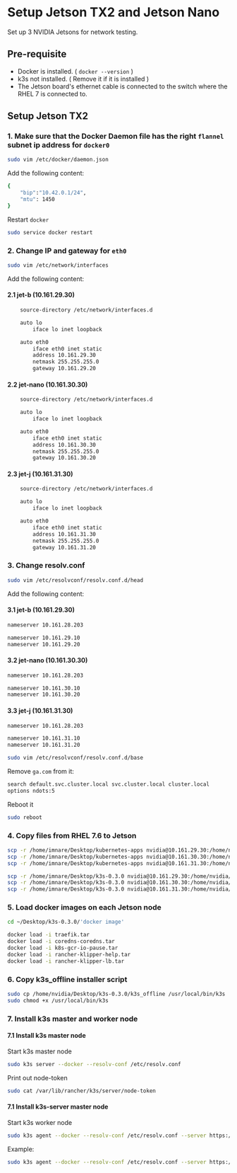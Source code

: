 # Setup Jetson TX2 and Jetson Nano

Set up 3 NVIDIA Jetsons for network testing.

## Pre-requisite

* Docker is installed. ( `docker --version` )
* k3s not installed. ( Remove it if it is installed )
* The Jetson board's ethernet cable is connected to the switch where the RHEL 7 is connected to.

## Setup Jetson TX2

### 1. Make sure that the Docker Daemon file has the right `flannel` subnet ip address for `docker0`

```sh
sudo vim /etc/docker/daemon.json
```

Add the following content:

```sh
{
    "bip":"10.42.0.1/24",
    "mtu": 1450
}
```

Restart `docker`

```sh
sudo service docker restart
```

### 2. Change IP and gateway for `eth0`

```sh
sudo vim /etc/network/interfaces
```

Add the following content:

#### 2.1 jet-b (10.161.29.30)

```sh
    source-directory /etc/network/interfaces.d

    auto lo
        iface lo inet loopback

    auto eth0
        iface eth0 inet static
        address 10.161.29.30
        netmask 255.255.255.0
        gateway 10.161.29.20
```

#### 2.2 jet-nano (10.161.30.30)

```sh
    source-directory /etc/network/interfaces.d

    auto lo
        iface lo inet loopback

    auto eth0
        iface eth0 inet static
        address 10.161.30.30
        netmask 255.255.255.0
        gateway 10.161.30.20
```

#### 2.3 jet-j (10.161.31.30)

```sh
    source-directory /etc/network/interfaces.d

    auto lo
        iface lo inet loopback

    auto eth0
        iface eth0 inet static
        address 10.161.31.30
        netmask 255.255.255.0
        gateway 10.161.31.20
```

### 3. Change resolv.conf

```sh
sudo vim /etc/resolvconf/resolv.conf.d/head
```

Add the following content:

#### 3.1 jet-b (10.161.29.30)

```sh
nameserver 10.161.28.203

nameserver 10.161.29.10
nameserver 10.161.29.20
```

#### 3.2 jet-nano (10.161.30.30)

```sh
nameserver 10.161.28.203

nameserver 10.161.30.10
nameserver 10.161.30.20
```

#### 3.3 jet-j (10.161.31.30)

```sh
nameserver 10.161.28.203

nameserver 10.161.31.10
nameserver 10.161.31.20
```

```sh
sudo vim /etc/resolvconf/resolv.conf.d/base
```

Remove `ga.com` from it:

```sh
search default.svc.cluster.local svc.cluster.local cluster.local
options ndots:5
```

Reboot it

```sh
sudo reboot
```

### 4. Copy files from RHEL 7.6 to Jetson

```sh
scp -r /home/imnare/Desktop/kubernetes-apps nvidia@10.161.29.30:/home/nvidia/Desktop
scp -r /home/imnare/Desktop/kubernetes-apps nvidia@10.161.30.30:/home/nvidia/Desktop
scp -r /home/imnare/Desktop/kubernetes-apps nvidia@10.161.31.30:/home/nvidia/Desktop

scp -r /home/imnare/Desktop/k3s-0.3.0 nvidia@10.161.29.30:/home/nvidia/Desktop
scp -r /home/imnare/Desktop/k3s-0.3.0 nvidia@10.161.30.30:/home/nvidia/Desktop
scp -r /home/imnare/Desktop/k3s-0.3.0 nvidia@10.161.31.30:/home/nvidia/Desktop
```

### 5. Load docker images on each Jetson node

```sh
cd ~/Desktop/k3s-0.3.0/'docker image'

docker load -i traefik.tar
docker load -i coredns-coredns.tar
docker load -i k8s-gcr-io-pause.tar
docker load -i rancher-klipper-help.tar
docker load -i rancher-klipper-lb.tar
```

### 6. Copy k3s_offline installer script

```sh
sudo cp /home/nvidia/Desktop/k3s-0.3.0/k3s_offline /usr/local/bin/k3s
sudo chmod +x /usr/local/bin/k3s
```

### 7. Install k3s master and worker node

#### 7.1 Install k3s master node

Start k3s master node

```sh
sudo k3s server --docker --resolv-conf /etc/resolv.conf
```

Print out node-token

```sh
sudo cat /var/lib/rancher/k3s/server/node-token
```

#### 7.1 Install k3s-server master node

Start k3s worker node

```sh
sudo k3s agent --docker --resolv-conf /etc/resolv.conf --server https://<server_ip_addrsss>:6443 --token <server_node_token>
```

Example:

```sh
sudo k3s agent --docker --resolv-conf /etc/resolv.conf --server https://10.161.30.30:6443 --token <server_node_token>
```
